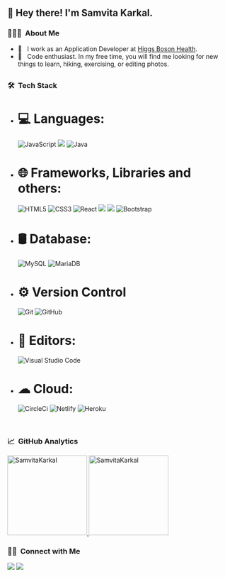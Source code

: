 <h2> 👋 Hey there! I'm Samvita Karkal.</h2>

<h3> 👨🏻‍💻 &nbsp;About Me </h3>

- 🔭 &nbsp; I work as an Application Developer at [Higgs Boson Health](https://www.higgsbosonhealth.com/). 
- 🤔 &nbsp; Code enthusiast. In my free time, you will find me looking for new things to learn, hiking, exercising, or editing photos. 

## <h3> 🛠 &nbsp;Tech Stack</h3>

- # 💻 Languages: &nbsp;
  <img alt="JavaScript" src="https://img.shields.io/badge/javascript-%23323330.svg?style=for-the-badge&logo=javascript&logoColor=%23F7DF1E"/>
  <img src="https://img.shields.io/badge/Ruby-CC342D?style=for-the-badge&logo=ruby&logoColor=white" />
  <img alt="Java" src="https://img.shields.io/badge/java-%23ED8B00.svg?style=for-the-badge&logo=java&logoColor=white"/>
- # 🌐 Frameworks, Libraries and others: &nbsp;
  <img alt="HTML5" src="https://img.shields.io/badge/html5-%23E34F26.svg?style=for-the-badge&logo=html5&logoColor=white"/>
  <img alt="CSS3" src="https://img.shields.io/badge/css3-%231572B6.svg?style=for-the-badge&logo=css3&logoColor=white"/>
  <img alt="React" src="https://img.shields.io/badge/react-%2320232a.svg?style=for-the-badge&logo=react&logoColor=%2361DAFB"/>
  <img src="https://img.shields.io/badge/Ruby_on_Rails-CC0000?style=for-the-badge&logo=ruby-on-rails&logoColor=white" />
  <img src="https://img.shields.io/badge/Tailwind_CSS-38B2AC?style=for-the-badge&logo=tailwind-css&logoColor=white" />
  <img alt="Bootstrap" src="https://img.shields.io/badge/bootstrap-%23563D7C.svg?style=for-the-badge&logo=bootstrap&logoColor=white"/>
- # 🛢 Database: &nbsp;
  <img alt="MySQL" src="https://img.shields.io/badge/mysql-%2300f.svg?style=for-the-badge&logo=mysql&logoColor=white"/>
  <img alt="MariaDB" src="https://img.shields.io/badge/MariaDB-003545?style=for-the-badge&logo=mariadb&logoColor=white"/>
- # ⚙️ Version Control &nbsp;
  <img alt="Git" src="https://img.shields.io/badge/git-%23F05033.svg?style=for-the-badge&logo=git&logoColor=white"/>
  <img alt="GitHub" src="https://img.shields.io/badge/github-%23121011.svg?style=for-the-badge&logo=github&logoColor=white"/>
- # 🔧 Editors: &nbsp;
  <img alt="Visual Studio Code" src="https://img.shields.io/badge/VisualStudioCode-0078d7.svg?style=for-the-badge&logo=visual-studio-code&logoColor=white"/>
- # ☁ Cloud: &nbsp;
  <img alt="CircleCi" src="https://img.shields.io/badge/circleci-343434?style=for-the-badge&logo=circleci&logoColor=white"/>
  <img alt="Netlify" src="https://img.shields.io/badge/Netlify-00C7B7?style=for-the-badge&logo=netlify&logoColor=white"/>
  <img alt="Heroku" src="https://img.shields.io/badge/Heroku-430098?style=for-the-badge&logo=heroku&logoColor=white"/>
<br/>

<h3> 📈 &nbsp;GitHub Analytics </h3>


<a href="https://github.com/SamvitaKarkal">
  <img height="180em" src="https://github-readme-stats.vercel.app/api?username=SamvitaKarkal&show_icons=true&theme=merko&locale=en" alt="SamvitaKarkal" />
    
  <img height="180em" src="https://github-readme-stats.vercel.app/api/top-langs?username=SamvitaKarkal&show_icons=true&theme=tokyonight&locale=en&layout=compact" alt="SamvitaKarkal" />
</a>


<br/>

<h3> 🤝🏻 &nbsp;Connect with Me </h3>

<p align="left">
<a href="https://www.linkedin.com/in/samvita-karkal-354628168/"><img src="https://img.shields.io/badge/-Samvita%20Karkal-0077B5?style=flat&logo=Linkedin&logoColor=white"/></a>
<a href="mailto:samvitaskarkal@gmail.com"><img src="https://img.shields.io/badge/-samvitaskarkal@gmail.com-D14836?style=flat&logo=Gmail&logoColor=white"/></a>
</p>
